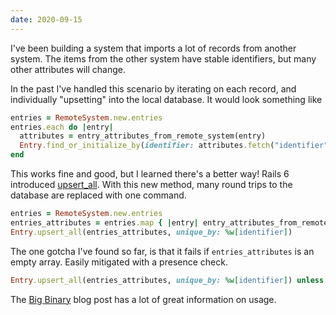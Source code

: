 ```yaml
---
date: 2020-09-15
---
```


I've been building a system that imports a lot of records from another system.
The items from the other system have stable identifiers, but many other attributes will change.

In the past I've handled this scenario by iterating on each record, and individually "upsetting" into the local database.
It would look something like

```ruby
entries = RemoteSystem.new.entries
entries.each do |entry|
  attributes = entry_attributes_from_remote_system(entry)
  Entry.find_or_initialize_by(identifier: attributes.fetch("identifier").update(attributes)
end
```

This works fine and good, but I learned there's a better way! Rails 6 introduced [upsert_all][].
With this new method, many round trips to the database are replaced with one command.

```ruby
entries = RemoteSystem.new.entries
entries_attributes = entries.map { |entry| entry_attributes_from_remote_system(entry) }
Entry.upsert_all(entries_attributes, unique_by: %w[identifier])
```

The one gotcha I've found so far, is that it fails if `entries_attributes` is an empty array.
Easily mitigated with a presence check.

```ruby
Entry.upsert_all(entries_attributes, unique_by: %w[identifier]) unless entries_attributes.blank?
```

The [Big Binary][] blog post has a lot of great information on usage.

[upsert_all]: https://edgeapi.rubyonrails.org/classes/ActiveRecord/Persistence/ClassMethods.html#method-i-upsert_all
[big binary]: https://blog.bigbinary.com/2019/04/15/bulk-insert-support-in-rails-6.html
